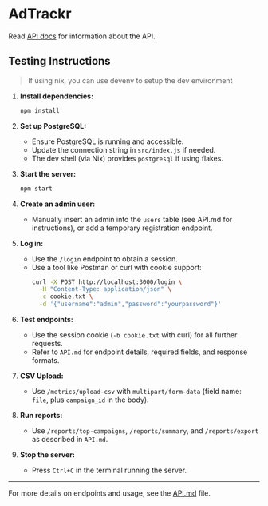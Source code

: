 
# AdTrackr

Read [API docs](./API.md) for information about the API.

## Testing Instructions

> If using nix, you can use devenv to setup the dev environment

1. **Install dependencies:**
   ```sh
   npm install
   ```

2. **Set up PostgreSQL:**
   - Ensure PostgreSQL is running and accessible.
   - Update the connection string in `src/index.js` if needed.
   - The dev shell (via Nix) provides `postgresql` if using flakes.

3. **Start the server:**
   ```sh
   npm start
   ```

4. **Create an admin user:**
   - Manually insert an admin into the `users` table (see API.md for instructions), or add a temporary registration endpoint.

5. **Log in:**
   - Use the `/login` endpoint to obtain a session.
   - Use a tool like Postman or curl with cookie support:
     ```sh
     curl -X POST http://localhost:3000/login \
       -H "Content-Type: application/json" \
       -c cookie.txt \
       -d '{"username":"admin","password":"yourpassword"}'
     ```

6. **Test endpoints:**
   - Use the session cookie (`-b cookie.txt` with curl) for all further requests.
   - Refer to `API.md` for endpoint details, required fields, and response formats.

7. **CSV Upload:**
   - Use `/metrics/upload-csv` with `multipart/form-data` (field name: `file`, plus `campaign_id` in the body).

8. **Run reports:**
   - Use `/reports/top-campaigns`, `/reports/summary`, and `/reports/export` as described in `API.md`.

9. **Stop the server:**
   - Press `Ctrl+C` in the terminal running the server.

---

For more details on endpoints and usage, see the [API.md](./API.md) file.

